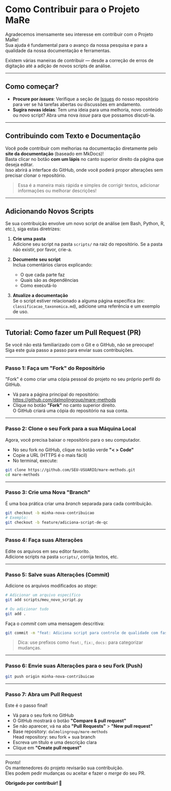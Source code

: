 # Como Contribuir para o Projeto MaRe

Agradecemos imensamente seu interesse em contribuir com o Projeto MaRe!  
Sua ajuda é fundamental para o avanço da nossa pesquisa e para a qualidade da nossa documentação e ferramentas.

Existem várias maneiras de contribuir — desde a correção de erros de digitação até a adição de novos scripts de análise.

---

## Como começar?

- **Procure por *issues***: Verifique a seção de [Issues](https://github.com/dalmolingroup/mare-methods/issues) do nosso repositório para ver se há tarefas abertas ou discussões em andamento.
- **Sugira novas ideias**: Tem uma ideia para uma melhoria, novo conteúdo ou novo script? Abra uma nova *issue* para que possamos discuti-la.

---

## Contribuindo com Texto e Documentação

Você pode contribuir com melhorias na documentação diretamente pelo **site da documentação** (baseado em MkDocs)!  
Basta clicar no botão **com um lápis** no canto superior direito da página que deseja editar.  
Isso abrirá a interface do GitHub, onde você poderá propor alterações sem precisar clonar o repositório.

> Essa é a maneira mais rápida e simples de corrigir textos, adicionar informações ou melhorar descrições!

---

## Adicionando Novos Scripts

Se sua contribuição envolve um novo script de análise (em Bash, Python, R, etc.), siga estas diretrizes:

1. **Crie uma pasta**  
   Adicione seu script na pasta `scripts/` na raiz do repositório. Se a pasta não existir, por favor, crie-a.

2. **Documente seu script**  
   Inclua comentários claros explicando:
   - O que cada parte faz
   - Quais são as dependências
   - Como executá-lo

3. **Atualize a documentação**  
   Se o script estiver relacionado a alguma página específica (ex: `classificacao_taxonomica.md`), adicione uma referência e um exemplo de uso.

---

## Tutorial: Como fazer um Pull Request (PR)

Se você não está familiarizado com o Git e o GitHub, não se preocupe!  
Siga este guia passo a passo para enviar suas contribuições.

---

### Passo 1: Faça um "Fork" do Repositório

"Fork" é como criar uma cópia pessoal do projeto no seu próprio perfil do GitHub.

- Vá para a página principal do repositório:  
  https://github.com/dalmolingroup/mare-methods
- Clique no botão **"Fork"** no canto superior direito.  
  O GitHub criará uma cópia do repositório na sua conta.

---

### Passo 2: Clone o seu Fork para a sua Máquina Local

Agora, você precisa baixar o repositório para o seu computador.

- No seu fork no GitHub, clique no botão verde **"< > Code"**
- Copie a URL (HTTPS é o mais fácil)
- No terminal, execute:

```bash
git clone https://github.com/SEU-USUARIO/mare-methods.git
cd mare-methods
```

---

### Passo 3: Crie uma Nova "Branch"

É uma boa prática criar uma *branch* separada para cada contribuição.

```bash
git checkout -b minha-nova-contribuicao
# Exemplo:
git checkout -b feature/adiciona-script-de-qc
```

---

### Passo 4: Faça suas Alterações

Edite os arquivos em seu editor favorito.  
Adicione scripts na pasta `scripts/`, corrija textos, etc.

---

### Passo 5: Salve suas Alterações (Commit)

Adicione os arquivos modificados ao *stage*:

```bash
# Adicionar um arquivo específico
git add scripts/meu_novo_script.py

# Ou adicionar tudo
git add .
```

Faça o *commit* com uma mensagem descritiva:

```bash
git commit -m "feat: Adiciona script para controle de qualidade com fastp"
```

> Dica: use prefixos como `feat:`, `fix:`, `docs:` para categorizar mudanças.

---

### Passo 6: Envie suas Alterações para o seu Fork (Push)

```bash
git push origin minha-nova-contribuicao
```

---

### Passo 7: Abra um Pull Request

Este é o passo final!

- Vá para o seu fork no GitHub
- O GitHub mostrará o botão **"Compare & pull request"**
- Se não aparecer, vá na aba **"Pull Requests"** > **"New pull request"**
- Base repository: `dalmolingroup/mare-methods`  
  Head repository: seu fork + sua branch
- Escreva um título e uma descrição clara
- Clique em **"Create pull request"**

---

Pronto!  
Os mantenedores do projeto revisarão sua contribuição.  
Eles podem pedir mudanças ou aceitar e fazer o *merge* do seu PR.

**Obrigado por contribuir! 🙌**

